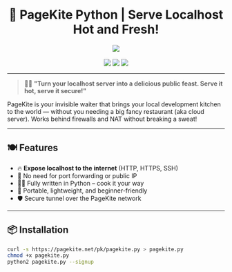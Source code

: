 <h1 align="center">🍜 PageKite Python | Serve Localhost Hot and Fresh!</h1>

<p align="center">
  <img src="https://img.shields.io/badge/Made%20By-Zim%20--%20MrDestroyer-red?style=for-the-badge" />
  <br><br>
  <img src="https://img.shields.io/badge/Made%20with-Python-yellow?style=flat-square" />
  <img src="https://img.shields.io/badge/Expose-Localhost-green?style=flat-square" />
  <img src="https://img.shields.io/badge/License-GPL%20v3-blue?style=flat-square" />
</p>

---

> 👨‍🍳 **"Turn your localhost server into a delicious public feast. Serve it hot, serve it secure!"**

PageKite is your invisible waiter that brings your local development kitchen to the world — without you needing a big fancy restaurant (aka cloud server). Works behind firewalls and NAT without breaking a sweat!

---

## 🍽️ Features

- 🔥 **Expose localhost to the internet** (HTTP, HTTPS, SSH)
- 🧂 No need for port forwarding or public IP
- 👨‍🍳 Fully written in Python – cook it your way
- 🥡 Portable, lightweight, and beginner-friendly
- 🛡️ Secure tunnel over the PageKite network

---

## 📦 Installation

```bash
curl -s https://pagekite.net/pk/pagekite.py > pagekite.py
chmod +x pagekite.py
python2 pagekite.py --signup
